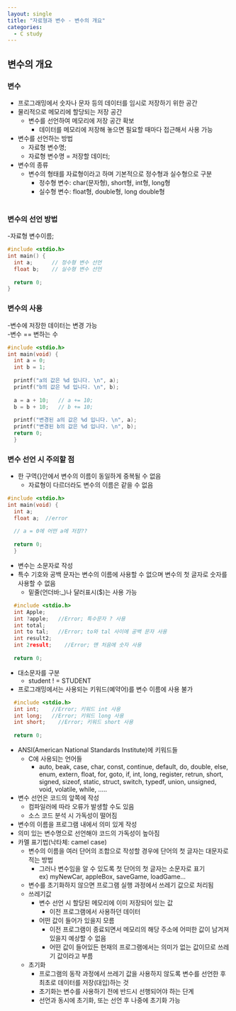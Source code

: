 ```yaml
---
layout: single
title: "자료형과 변수 - 변수의 개요"
categories:
  - C study
---
```

## 변수의 개요
### 변수
- 프로그래밍에서 숫자나 문자 등의 데이터를 임시로 저장하기 위한 공간 <br>
- 물리적으로 메모리에 할당되는 저장 공간 <br>
  * 변수를 선언하여 메모리에 저장 공간 확보 <br>
    + 데이터를 메모리에 저장해 놓으면 필요할 때마다 접근해서 사용 가능 <br>
- 변수를 선언하는 방법 <br>
    + 자료형 변수명; <br>
    + 자료형 변수명 = 저장할 데이터; <br>
- 변수의 종류 <br>
  * 변수의 형태를 자료형이라고 하며 기본적으로 정수형과 실수형으로 구분 <br>
    + 정수형 변수: char(문자형), short형, int형, long형 <br>
    + 실수형 변수: float형, double형, long double형 <br> <br>
### 변수의 선언 방법
-자료형 변수이름; <br>
```c
#include <stdio.h>
int main() {
  int a;      // 정수형 변수 선언
  float b;    // 실수형 변수 선언
  
  return 0;
}
```
### 변수의 사용
-변수에 저장한 데이터는 변경 가능 <br>
  -변수 == 변하는 수 <br>
```c
#include <stdio.h>
int main(void) {
  int a = 0;
  int b = 1;
  
  printf("a의 값은 %d 입니다. \n", a);
  printf("b의 값은 %d 입니다. \n", b);
  
  a = a + 10;   // a += 10;
  b = b + 10;   // b += 10;
  
  printf("변경된 a의 값은 %d 입니다. \n", a);
  printf("변경된 b의 값은 %d 입니다. \n", b);
  return 0;
  }
```
### 변수 선언 시 주의할 점
- 한 구역{}안에서 변수의 이름이 동일하게 중복될 수 없음 <br>
  - 자료형이 다르더라도 변수의 이름은 같을 수 없음 <br>
```c
#include <stdio.h>
int main(void) {
  int a;
  float a;  //error
  
  // a = 0에 어떤 a에 저장??
  
  return 0;
  }
  ```
- 변수는 소문자로 작성 <br>
- 특수 기호와 공백 문자는 변수의 이름에 사용할 수 없으며 변수의 첫 글자로 숫자를 사용할 수 없음 <br>
  - 밑줄(언더바:_)나 달러표시($)는 사용 가능 <br>
```c
  #include <stdio.h>
  int Apple;
  int ?apple;   //Error; 특수문자 ? 사용
  int total;
  int to tal;   //Error; to와 tal 사이에 공백 문자 사용
  int result2;
  int 2result;    //Error; 맨 처음에 숫자 사용
  
  return 0;
```
- 대소문자를 구분 <br>
  - student ! = STUDENT <br>
- 프로그래밍에서는 사용되는 키워드(예약어)를 변수 이름에 사용 불가 <br>
```c
  #include <stdio.h>
  int int;    //Error; 키워드 int 사용
  int long;   //Error; 키워드 long 사용
  int short;    //Error; 키워드 short 사용
  
  return 0;
```
- ANSI(American National Standards Institute)에 키워드들 <br>
  * C에 사용되는 언어들 <br>
    + auto, beak, case, char, const, continue, default, do, double, else, enum, extern, float, for, goto, if, int, long, register, retrun, short, signed, sizeof, static, struct, switch, typedf, union, unsigned, void, volatile, while, ..... <br>
- 변수 선언은 코드의 앞쪽에 작성 <br>
  * 컴파일러에 따라 오류가 발생할 수도 있음 <br>
  * 소스 코드 분석 시 가독성이 떨어짐 <br>
- 변수의 이름을 프로그램 내에서 의미 있게 작성 <br>
- 의미 있는 변수명으로 선언해야 코드의 가독성이 높아짐 <br>
- 카멜 표기법(낙타체: camel case) <br>
  * 변수의 이름을 여러 단어의 조합으로 작성할 경우에 단어의 첫 글자는 대문자로 적는 방법 <br>
    + 그러나 변수임을 알 수 있도록 첫 단어의 첫 글자는 소문자로 표기 <br>
      ex) myNewCar, appleBox, saveGame, loadGame... <br>
  - 변수를 초기화하지 않으면 프로그램 실행 과정에서 쓰레기 값으로 처리됨 <br>
  - 쓰레기값 <br>
    * 변수 선언 시 할당된 메모리에 이미 저장되어 있는 값 <br>
      + 이전 프로그램에서 사용하던 데이터 <br>
    * 어떤 값이 들어가 있을지 모름 <br>
      + 이전 프로그램이 종료되면서 메모리의 해당 주소에 어떠한 값이 남겨져 있을지 예상할 수 없음 <br>
      + 어떤 값이 들어있든 현재의 프로그램에서는 의미가 없는 값이므로 쓰레기 값이라고 부름 <br>
  - 초기화 <br>
    * 프로그램의 동작 과정에서 쓰레기 값을 사용하지 않도록 변수를 선언한 후 최초로 데이터를 저장(대입)하는 것 <br>
    * 초기화는 변수를 사용하기 전에 반드시 선행되어야 하는 단계 <br>
    * 선언과 동시에 초기화, 또는 선언 후 나중에 초기화 가능 <br>
